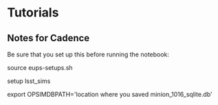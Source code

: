 # Tutorials

## Notes for Cadence

Be sure that you set up this before running the notebook:

source eups-setups.sh

setup lsst_sims

export OPSIMDBPATH='location where you saved minion_1016_sqlite.db'